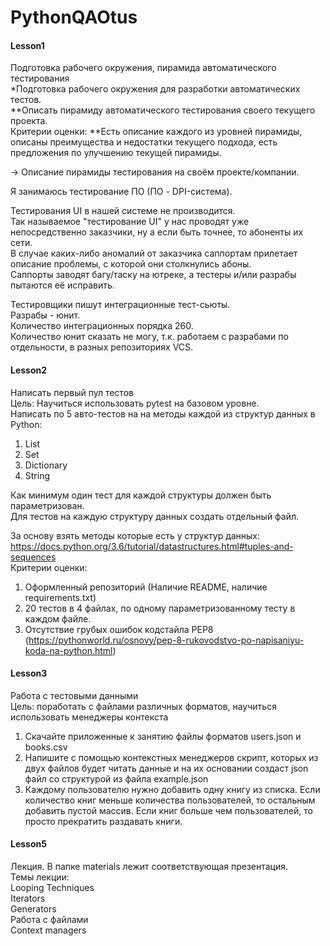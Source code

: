# PythonQAOtus
#### Lesson1
Подготовка рабочего окружения, пирамида автоматического тестирования \
*Подготовка рабочего окружения для разработки автоматических тестов. \
**Описать пирамиду автоматического тестирования своего текущего проекта. \
Критерии оценки: **Есть описание каждого из уровней пирамиды, описаны преимущества и недостатки текущего подхода, есть предложения по улучшению текущей пирамиды. 

-> Описание пирамиды тестирования на своём проекте/компании.

Я занимаюсь тестирование ПО (ПО - DPI-система). 

Тестирования UI в нашей системе не производится. \
Так называемое "тестирование UI" у нас проводят уже непосредственно заказчики, ну а если быть точнее, то абоненты их сети. \
В случае каких-либо аномалий от заказчика саппортам прилетает описание проблемы, с которой они столкнулись абоны. \
Саппорты заводят багу/таску на ютреке, а тестеры и/или разрабы пытаются её исправить. 

Тестировщики пишут интеграционные тест-сьюты. \
Разрабы - юнит. \
Количество интеграционных порядка 260. \
Количество юнит сказать не могу, т.к. работаем с разрабами по отдельности, в разных репозиториях VCS.


#### Lesson2
Написать первый пул тестов \
Цель: Научиться использовать pytest на базовом уровне. \
Написать по 5 авто-тестов на на методы каждой из структур данных в Python:
1) List
2) Set
3) Dictionary
4) String

Как минимум один тест для каждой структуры должен быть параметризован. \
Для тестов на каждую структуру данных создать отдельный файл. 

За основу взять методы которые есть у структур данных: https://docs.python.org/3.6/tutorial/datastructures.html#tuples-and-sequences \
Критерии оценки: 
1) Оформленный репозиторий (Наличие README, наличие requirements.txt)
2) 20 тестов в 4 файлах, по одному параметризованному тесту в каждом файле.
3) Отсутствие грубых ошибок кодстайла PEP8 (https://pythonworld.ru/osnovy/pep-8-rukovodstvo-po-napisaniyu-koda-na-python.html)


#### Lesson3
Работа с тестовыми данными \
Цель: поработать с файлами различных форматов, научиться использовать менеджеры контекста 
1. Скачайте приложенные к занятию файлы форматов users.json и books.csv
2. Напишите с помощью контекстных менеджеров скрипт, которых из двух файлов будет читать данные и на их основании создаст json файл со структурой из файла example.json
3. Каждому пользователю нужно добавить одну книгу из списка. Если количество книг меньше количества пользователей, то остальным добавить пустой массив. Если книг больше чем пользователей, то просто прекратить раздавать книги.


#### Lesson5
Лекция. В папке materials лежит соответствующая презентация. \
Темы лекции: \
Looping Techniques \
Iterators \
Generators \
Работа с файлами \
Context managers 

